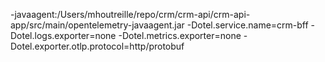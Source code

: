 -javaagent:/Users/mhoutreille/repo/crm/crm-api/crm-api-app/src/main/opentelemetry-javaagent.jar
-Dotel.service.name=crm-bff
-Dotel.logs.exporter=none
-Dotel.metrics.exporter=none
-Dotel.exporter.otlp.protocol=http/protobuf